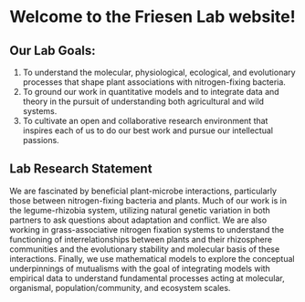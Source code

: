 # Welcome to the Friesen Lab website!

## Our Lab Goals: 

1. To understand the molecular, physiological, ecological, and evolutionary processes that shape plant associations with nitrogen-fixing bacteria. 
2. To ground our work in quantitative models and to integrate data and theory in the pursuit of understanding both agricultural and wild systems.
3. To cultivate an open and collaborative research environment that inspires each of us to do our best work and pursue our intellectual passions.

## Lab Research Statement

We are fascinated by beneficial plant-microbe interactions, particularly those between nitrogen-fixing bacteria and plants. Much of our work is in the legume-rhizobia system, utilizing natural genetic variation in both partners to ask questions about adaptation and conflict. We are also working in grass-associative nitrogen fixation systems to understand the functioning of interrelationships between plants and their rhizosphere communities and the evolutionary stability and molecular basis of these interactions. Finally, we use mathematical models to explore the conceptual underpinnings of mutualisms with the goal of integrating models with empirical data to understand fundamental processes acting at molecular, organismal, population/community, and ecosystem scales.
